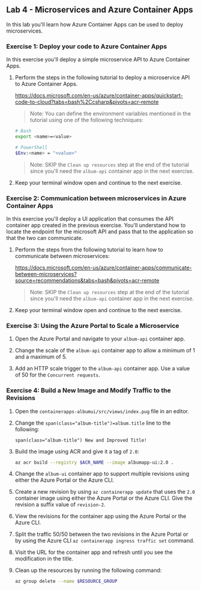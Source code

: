 ## Lab 4 - Microservices and Azure Container Apps

In this lab you'll learn how Azure Container Apps can be used to deploy microservices.

### Exercise 1: Deploy your code to Azure Container Apps

In this exercise you'll deploy a simple microservice API to Azure Container Apps. 
 
1. Perform the steps in the following tutorial to deploy a microservice API to Azure Container Apps. 

    https://docs.microsoft.com/en-us/azure/container-apps/quickstart-code-to-cloud?tabs=bash%2Ccsharp&pivots=acr-remote

    > Note: You can define the environment variables mentioned in the tutorial using one of the following techniques:

    ```bash
    # Bash
    export <name>=<value>

    # PowerShell
    $Env:<name> = "<value>"
    ```

    > Note: SKIP the `Clean up resources` step at the end of the tutorial since you'll need the `album-api` container app in the next exercise.

1. Keep your terminal window open and continue to the next exercise.

### Exercise 2: Communication between microservices in Azure Container Apps

In this exercise you'll deploy a UI application that consumes the API container app created in the previous exercise. You'll understand how to locate the endpoint for the microsoft API and pass that to the application so that the two can communicate.

1. Perform the steps from the following tutorial to learn how to communicate between microservices:

    https://docs.microsoft.com/en-us/azure/container-apps/communicate-between-microservices?source=recommendations&tabs=bash&pivots=acr-remote

    > Note: SKIP the `Clean up resources` step at the end of the tutorial since you'll need the `album-api` container app in the next exercise.

1. Keep your terminal window open and continue to the next exercise.

### Exercise 3: Using the Azure Portal to Scale a Microservice

1. Open the Azure Portal and navigate to your `album-api` container app.

1. Change the scale of the `album-api` container app to allow a minimum of 1 and a maximum of 5.

1. Add an HTTP scale trigger to the `album-api` container app. Use a value of 50 for the `Concurrent requests`.

### Exercise 4: Build a New Image and Modify Traffic to the Revisions

1. Open the `containerapps-albumui/src/views/index.pug` file in an editor.

1. Change the `span(class="album-title")=album.title` line to the following:

    ```pug
    span(class="album-title") New and Improved Title!
    ```

1. Build the image using ACR and give it a tag of `2.0`:

    ```bash
    az acr build --registry $ACR_NAME --image albumapp-ui:2.0 .
    ```

1. Change the `album-ui` container app to support multiple revisions using either the Azure Portal or the Azure CLI.

1. Create a new revision by using `az containerapp update` that uses the `2.0` container image using either the Azure Portal or the Azure CLI. Give the revision a suffix value of `revision-2`.

1. View the revisions for the container app using the Azure Portal or the Azure CLI.

1. Split the traffic 50/50 between the two revisions in the Azure Portal or by using the Azure CLI `az containerapp ingress traffic set` command.

1. Visit the URL for the container app and refresh until you see the modification in the title.

1. Clean up the resources by running the following command:

    ```bash
    az group delete --name $RESOURCE_GROUP
    ```



